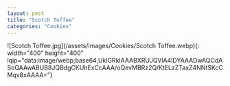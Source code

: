 ```yaml
---
layout: post
title: "Scotch Toffee"
categories: "Cookies"
---
```

![Scotch Toffee.jpg](/assets/images/Cookies/Scotch Toffee.webp){: width="400" height="400" lqip="data:image/webp;base64,UklGRkIAAABXRUJQVlA4IDYAAADwAQCdASoQAAwABUB8JQBdgCKUhExCcAAA/oQevMBRz2Q/KtELzZTaxZ4NNtSKcCMqv8xAAAA="}

